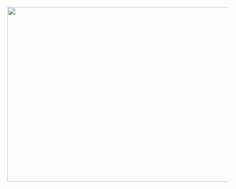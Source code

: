 <div align="center">
	<br>
	<a href="https://github.com/da5nsy/css-in-readme-like-wat/blame/main/header.svg">
		<img src="header.svg" width="800" height="400">
	</a>
	<br>
</div>


